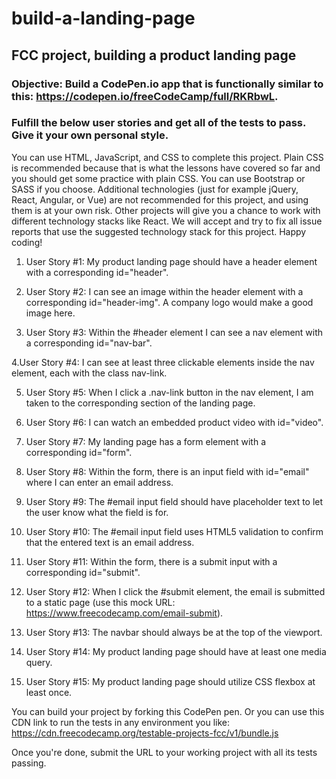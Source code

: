 # build-a-landing-page
## FCC project, building a product landing page

### Objective: Build a CodePen.io app that is functionally similar to this: https://codepen.io/freeCodeCamp/full/RKRbwL.

### Fulfill the below user stories and get all of the tests to pass. Give it your own personal style.

You can use HTML, JavaScript, and CSS to complete this project. Plain CSS is recommended because that is what the lessons have covered so far and you should get some practice with plain CSS. You can use Bootstrap or SASS if you choose. Additional technologies (just for example jQuery, React, Angular, or Vue) are not recommended for this project, and using them is at your own risk. Other projects will give you a chance to work with different technology stacks like React. We will accept and try to fix all issue reports that use the suggested technology stack for this project. Happy coding!

1. User Story #1: My product landing page should have a header element with a corresponding id="header".

2. User Story #2: I can see an image within the header element with a corresponding id="header-img". A company logo would make a good image here.

3. User Story #3: Within the #header element I can see a nav element with a corresponding id="nav-bar".

4.User Story #4: I can see at least three clickable elements inside the nav element, each with the class nav-link.

5. User Story #5: When I click a .nav-link button in the nav element, I am taken to the corresponding section of the landing page.

6. User Story #6: I can watch an embedded product video with id="video".

7. User Story #7: My landing page has a form element with a corresponding id="form".

8. User Story #8: Within the form, there is an input field with id="email" where I can enter an email address.

9. User Story #9: The #email input field should have placeholder text to let the user know what the field is for.

10. User Story #10: The #email input field uses HTML5 validation to confirm that the entered text is an email address.

11. User Story #11: Within the form, there is a submit input with a corresponding id="submit".

12. User Story #12: When I click the #submit element, the email is submitted to a static page (use this mock URL: https://www.freecodecamp.com/email-submit).

13. User Story #13: The navbar should always be at the top of the viewport.

14. User Story #14: My product landing page should have at least one media query.

15. User Story #15: My product landing page should utilize CSS flexbox at least once.

You can build your project by forking this CodePen pen. Or you can use this CDN link to run the tests in any environment you like: https://cdn.freecodecamp.org/testable-projects-fcc/v1/bundle.js

Once you're done, submit the URL to your working project with all its tests passing.

